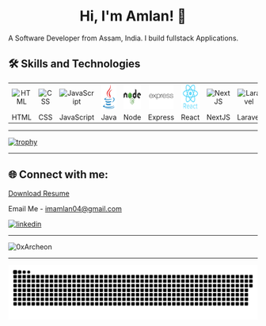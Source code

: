 
<h1 align="center">Hi, I'm Amlan! 👋</h1>
A Software Developer from Assam, India. I build fullstack Applications.

## 🛠 Skills and Technologies

 <table>
        <tr align="center">
            <td><img height="50" title="HTML"
                    src="https://user-images.githubusercontent.com/25181517/192158954-f88b5814-d510-4564-b285-dff7d6400dad.png">
            </td>
            <td><img height="50" title="CSS"
                    src="https://user-images.githubusercontent.com/25181517/183898674-75a4a1b1-f960-4ea9-abcb-637170a00a75.png">
            </td>
            <td><img height="45" title="JavaScript"
                    src="https://user-images.githubusercontent.com/25181517/117447155-6a868a00-af3d-11eb-9cfe-245df15c9f3f.png">
            </td>
            <td><img height="50" title="Java"
                    src="https://raw.githubusercontent.com/devicons/devicon/master/icons/java/java-original.svg">
            </td>
            <td><img height="50" title="Node JS"
                    src="https://raw.githubusercontent.com/devicons/devicon/master/icons/nodejs/nodejs-original-wordmark.svg">
            </td>
            <td><img height="50" title="Express"
                    src="https://raw.githubusercontent.com/devicons/devicon/master/icons/express/express-original-wordmark.svg">
            </td>
            <td><img height="50" title="React"
                    src="https://raw.githubusercontent.com/devicons/devicon/master/icons/react/react-original-wordmark.svg">
            </td>
            <td><img height="50" title="Next JS"
                    src="https://cdn.worldvectorlogo.com/logos/nextjs-2.svg">
            </td>
            <td><img height="50" title="Laravel"
                    src="https://www.vectorlogo.zone/logos/laravel/laravel-icon.svg">
            </td>
            <td><img height="50" title="Firebase"
                    src="https://www.vectorlogo.zone/logos/firebase/firebase-icon.svg">
            </td>
            <td><img height="50" title="MongoDB"
                    src="https://www.vectorlogo.zone/logos/mongodb/mongodb-ar21.svg">
            </td>
            <td><img height="50" title="MySQL"
                    src="https://www.vectorlogo.zone/logos/mysql/mysql-icon.svg">
            </td>
            <td><img title="Git" height="30"
                    src="https://user-images.githubusercontent.com/25181517/192108372-f71d70ac-7ae6-4c0d-8395-51d8870c2ef0.png">
            </td>
            <td><img height="50" title="GitHub"
                    src="https://user-images.githubusercontent.com/25181517/192108374-8da61ba1-99ec-41d7-80b8-fb2f7c0a4948.png">
            </td>
            <td><img height="50" title="Linux"
                    src="https://raw.githubusercontent.com/devicons/devicon/master/icons/linux/linux-original.svg">
            </td>
            <td><img height="50" title="Postman"
                    src="https://www.vectorlogo.zone/logos/getpostman/getpostman-icon.svg">
            </td>
        </tr>
        <tr align="center">
            <td>HTML</td>
            <td>CSS</td>
            <td>JavaScript</td>
            <td>Java</td>
            <td>Node</td>
            <td>Express</td>
            <td>React</td>
            <td>NextJS</td>
            <td>Laravel</td>
            <td>Firebase</td>
            <td>MongoDB</td>
            <td>MySQL</td>
            <td>Git</td>
            <td>GitHub</td>
            <td>Linux</td>
            <td>Postman</td>
        </tr>
    </table>


---
[![trophy](https://github-profile-trophy.vercel.app/?username=0xArcheon&title=Stars,Followers,Commits,Repositories,MultipleLang,PullRequest&theme=onedark)](https://github.com/ryo-ma/github-profile-trophy)

---

## 🌐 Connect with me:

[Download Resume](https://drive.google.com/file/d/1pdZDsgwONU3R7gWPi-o9pWeBK_kgxbCV/view?usp=sharing)

Email Me - imamlan04@gmail.com

[![linkedin](https://www.vectorlogo.zone/logos/linkedin/linkedin-icon.svg)](https://www.linkedin.com/in/amlan-js/)


---
<p align="left"> <img src="https://komarev.com/ghpvc/?username=0xArcheon&label=Profile%20views&color=0e75b6&style=flat" alt="0xArcheon" /> </p>

---
<p align="center">
 <img width="1000" src="github-snake.svg" alt="snake"/>
</p>

